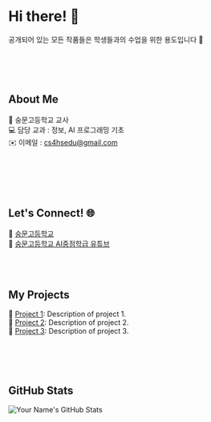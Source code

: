 # Hi there! 👋  
공개되어 있는 모든 작품들은 학생들과의 수업을 위한 용도입니다 🌟  
<br><br><br><br>  
  

## About Me  
🏫 숭문고등학교 교사  
💻 담당 교과 : 정보, AI 프로그래밍 기초   
✉️ 이메일 : cs4hsedu@gmail.com   
<br><br>   
<br><br>   


  
## Let's Connect! 🌐  
🔗 <a href="https://soongmoon.sen.hs.kr/" target="_blank">숭문고등학교</a>   
🎥 <a href="https://www.youtube.com/@soongmoonai_official" target="_blank">숭문고등학교 AI중점학급 유튜브</a>
<br><br><br><br>  
 

  
## My Projects  
📌 [Project 1](https://github.com/project1): Description of project 1.  
📌 [Project 2](https://github.com/project2): Description of project 2.  
📌 [Project 3](https://github.com/project3): Description of project 3.  
<br><br><br><br>  


  
## GitHub Stats  
![Your Name's GitHub Stats](https://github-readme-stats.vercel.app/api?username=yourusername&show_icons=true&theme=dark)  


<br><br><br><br>  

